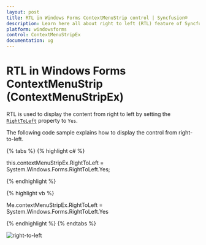 ```yaml
---
layout: post
title: RTL in Windows Forms ContextMenuStrip control | Syncfusion®
description: Learn here all about right to left (RTL) feature of Syncfusion® Windows Forms ContextMenuStrip (ContextMenuStripEx) control and more.
platform: windowsforms
control: ContextMenuStripEx
documentation: ug
---
```


# RTL in Windows Forms ContextMenuStrip (ContextMenuStripEx)

RTL is used to display the content from right to left by setting the [`RightToLeft`](https://learn.microsoft.com/en-us/dotnet/api/system.windows.forms.toolstripdropdown.righttoleft?redirectedfrom=MSDN&view=netframework-4.7.2#System_Windows_Forms_ToolStripDropDown_RightToLeft) property to `Yes`.


The following code sample explains how to display the control from right-to-left.

{% tabs %}
{% highlight c# %}

this.contextMenuStripEx.RightToLeft = System.Windows.Forms.RightToLeft.Yes;

{% endhighlight %}

{% highlight vb %}

Me.contextMenuStripEx.RightToLeft = System.Windows.Forms.RightToLeft.Yes

{% endhighlight %}
{% endtabs %}

![right-to-left](RTL_Images/RTL.png)